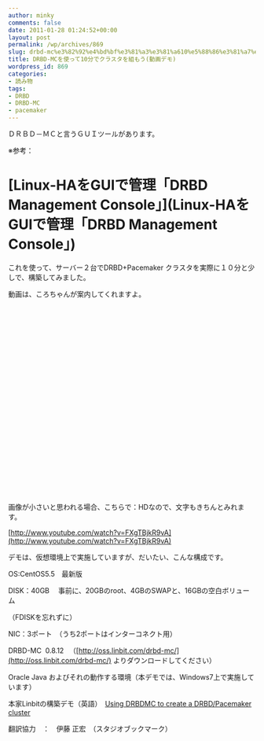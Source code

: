 ```yaml
---
author: minky
comments: false
date: 2011-01-28 01:24:52+00:00
layout: post
permalink: /wp/archives/869
slug: drbd-mc%e3%82%92%e4%bd%bf%e3%81%a3%e3%81%a610%e5%88%86%e3%81%a7%e3%82%af%e3%83%a9%e3%82%b9%e3%82%bf%e3%82%92%e7%b5%84%e3%82%82%e3%81%86
title: DRBD-MCを使って10分でクラスタを組もう(動画デモ)
wordpress_id: 869
categories:
- 読み物
tags:
- DRBD
- DRBD-MC
- pacemaker
---
```


ＤＲＢＤ－ＭＣと言うＧＵＩツールがあります。





※参考：





# [Linux-HAをGUIで管理「DRBD Management Console」](Linux-HAをGUIで管理「DRBD Management Console」)





これを使って、サーバー２台でDRBD+Pacemaker クラスタを実際に１０分と少しで、構築してみました。





動画は、ころちゃんが案内してくれますよ。







<object classid="clsid:d27cdb6e-ae6d-11cf-96b8-444553540000" width="640" height="385" codebase="http://download.macromedia.com/pub/shockwave/cabs/flash/swflash.cab#version=6,0,40,0"><param name="allowFullScreen" value="true" /><param name="allowscriptaccess" value="always" /><param name="src" value="http://www.youtube.com/v/FXgTBjkR9vA?fs=1&hl=ja_JP&hd=1" /><param name="allowfullscreen" value="true" /><embed type="application/x-shockwave-flash" width="640" height="385" src="http://www.youtube.com/v/FXgTBjkR9vA?fs=1&hl=ja_JP&hd=1" allowscriptaccess="always" allowfullscreen="true" /></object>






画像が小さいと思われる場合、こちらで：HDなので、文字もきちんとみれます。





[http://www.youtube.com/watch?v=FXgTBjkR9vA](http://www.youtube.com/watch?v=FXgTBjkR9vA)





  






デモは、仮想環境上で実施していますが、だいたい、こんな構成です。





OS:CentOS5.5　最新版





DISK：40GB 　事前に、20GBのroot、4GBのSWAPと、16GBの空白ボリューム





（FDISKを忘れずに）





NIC：3ポート　（うち2ポートはインターコネクト用）





DRBD-MC  0.8.12 　（[http://oss.linbit.com/drbd-mc/](http://oss.linbit.com/drbd-mc/) よりダウンロードしてください）





Oracle Java およびそれの動作する環境（本デモでは、Windows7上で実施しています）





  






本家Linbitの構築デモ（英語）　[Using DRBDMC to create a DRBD/Pacemaker cluster](http://www.youtube.com/watch?v=d0jXgrtkVJ4)





  






翻訳協力　：　伊藤 正宏　（スタジオブックマーク）
